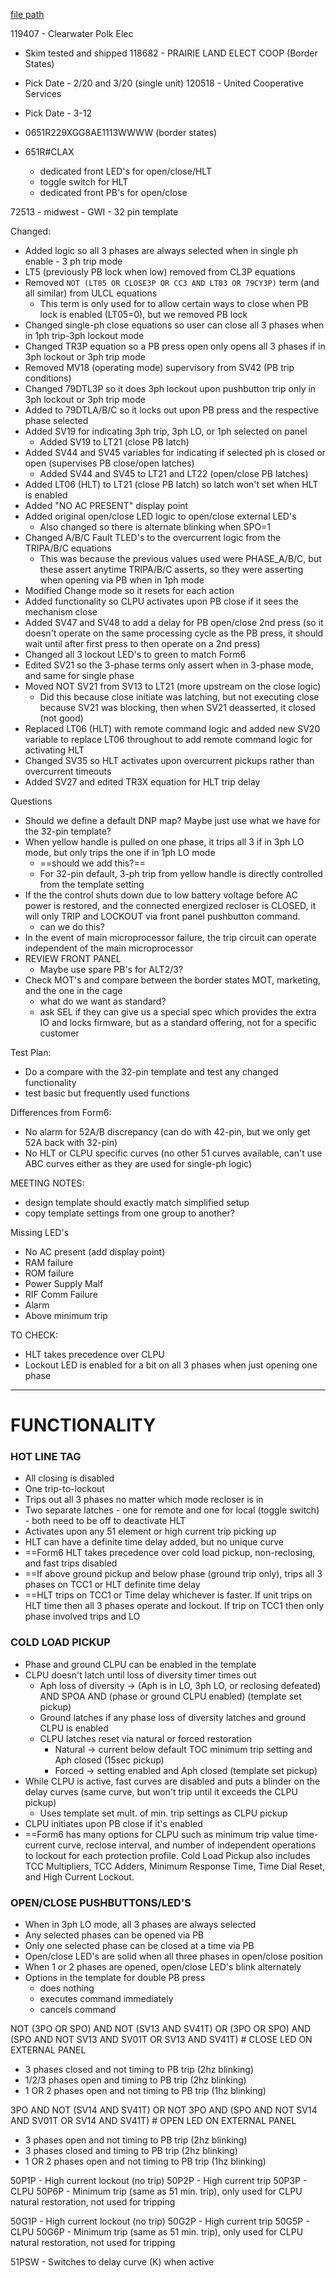 
[file path](<file:///C:\Users\jnetherton\G&W Electric Co\US-PowerGridAutomation - Documents\_Lazer\Products\FORM 6 EMULATOR>)

119407 - Clearwater Polk Elec
- Skim tested and shipped
118682 - PRAIRIE LAND ELECT COOP (Border States)
- Pick Date - 2/20 and 3/20 (single unit)
120518 - United Cooperative Services
- Pick Date - 3-12

- 0651R229XGG8AE1113WWWW (border states)
- 651R#CLAX
	- dedicated front LED's for open/close/HLT
	- toggle switch for HLT
	- dedicated front PB's for open/close

72513 - midwest - GWI - 32 pin template


Changed:
- Added logic so all 3 phases are always selected when in single ph enable - 3 ph trip mode
- LT5 (previously PB lock when low) removed from CL3P equations
- Removed `NOT (LT05 OR CLOSE3P OR CC3 AND LT03 OR 79CY3P)` term (and all similar) from ULCL equations
	- This term is only used for to allow certain ways to close when PB lock is enabled (LT05=0), but we removed PB lock
- Changed single-ph close equations so user can close all 3 phases when in 1ph trip-3ph lockout mode
- Changed TR3P equation so a PB press open only opens all 3 phases if in 3ph lockout or 3ph trip mode
- Removed MV18 (operating mode) supervisory from SV42 (PB trip conditions)
- Changed 79DTL3P so it does 3ph lockout upon pushbutton trip only in 3ph lockout or 3ph trip mode
- Added to 79DTLA/B/C so it locks out upon PB press and the respective phase selected
- Added SV19 for indicating 3ph trip, 3ph LO, or 1ph selected on panel
	- Added SV19 to LT21 (close PB latch)
- Added SV44 and SV45 variables for indicating if selected ph is closed or open (supervises PB close/open latches)
	- Added SV44 and SV45 to LT21 and LT22 (open/close PB latches)
- Added LT06 (HLT) to LT21 (close PB latch) so latch won't set when HLT is enabled
- Added "NO AC PRESENT" display point
- Added original open/close LED logic to open/close external LED's
	- Also changed so there is alternate blinking when SPO=1
- Changed A/B/C Fault TLED's to the overcurrent logic from the TRIPA/B/C equations
	- This was because the previous values used were PHASE_A/B/C, but these assert anytime TRIPA/B/C asserts, so they were asserting when opening via PB when in 1ph mode
- Modified Change mode so it resets for each action
- Added functionality so CLPU activates upon PB close if it sees the mechanism close
- Added SV47 and SV48 to add a delay for PB open/close 2nd press (so it doesn't operate on the same processing cycle as the PB press, it should wait until after first press to then operate on a 2nd press)
- Changed all 3 lockout LED's to green to match Form6
- Edited SV21 so the 3-phase terms only assert when in 3-phase mode, and same for single phase
- Moved NOT SV21 from SV13 to LT21 (more upstream on the close logic)
	- Did this because close initiate was latching, but not executing close because SV21 was blocking, then when SV21 deasserted, it closed (not good)
- Replaced LT06 (HLT) with remote command logic and added new SV20 variable to replace LT06 throughout to add remote command logic for activating HLT
- Changed SV35 so HLT activates upon overcurrent pickups rather than overcurrent timeouts
- Added SV27 and edited TR3X equation for HLT trip delay


Questions
- Should we define a default DNP map? Maybe just use what we have for the 32-pin template?
- When yellow handle is pulled on one phase, it trips all 3 if in 3ph LO mode, but only trips the one if in 1ph LO mode
	- ==should we add this?==
	- For 32-pin default, 3-ph trip from yellow handle is directly controlled from the template setting
-  If the the control shuts down due to low battery voltage before AC power is restored, and the connected energized recloser is CLOSED, it will only TRIP and LOCKOUT via front panel pushbutton command.
	- can we do this?
- In the event of main microprocessor failure, the trip circuit can operate independent of the main microprocessor
- REVIEW FRONT PANEL
	- Maybe use spare PB's for ALT2/3?
- Check MOT's and compare between the border states MOT, marketing, and the one in the cage
	- what do we want as standard?
	- ask SEL if they can give us a special spec which provides the extra IO and locks firmware, but as a standard offering, not for a specific customer

Test Plan:
- Do a compare with the 32-pin template and test any changed functionality
- test basic but frequently used functions

Differences from Form6:
- No alarm for 52A/B discrepancy (can do with 42-pin, but we only get 52A back with 32-pin)
- No HLT or CLPU specific curves (no other 51 curves available, can't use ABC curves either as they are used for single-ph logic)

MEETING NOTES:
- design template should exactly match simplified setup
- copy template settings from one group to another?

Missing LED's
- No AC present (add display point)
- RAM failure
- ROM failure
- Power Supply Malf
- RIF Comm Failure
- Alarm
- Above minimum trip

TO CHECK:
- HLT takes precedence over CLPU
- Lockout LED is enabled for a bit on all 3 phases when just opening one phase

---
# FUNCTIONALITY

### HOT LINE TAG
- All closing is disabled
- One trip-to-lockout
- Trips out all 3 phases no matter which mode recloser is in
- Two separate latches - one for remote and one for local (toggle switch) - both need to be off to deactivate HLT
- Activates upon any 51 element or high current trip picking up
- HLT can have a definite time delay added, but no unique curve
- ==Form6 HLT takes precedence over cold load pickup, non-reclosing, and fast trips disabled
- ==If above ground pickup and below phase (ground trip only), trips all 3 phases on TCC1 or HLT definite time delay
- ==HLT trips on TCC1 or Time delay whichever is faster. If unit trips on HLT time then all 3 phases operate and lockout. If trip on TCC1 then only phase involved trips and LO
 

### COLD LOAD PICKUP
- Phase and ground CLPU can be enabled in the template
- CLPU doesn't latch until loss of diversity timer times out
	- Aph loss of diversity -> (Aph is in LO, 3ph LO, or reclosing defeated) AND SPOA AND (phase or ground CLPU enabled) (template set pickup)
	- Ground latches if any phase loss of diversity latches and ground CLPU is enabled
	- CLPU latches reset via natural or forced restoration
		- Natural -> current below default TOC minimum trip setting and Aph closed (15sec pickup)
		- Forced -> setting enabled and Aph closed (template set pickup)
- While CLPU is active, fast curves are disabled and puts a blinder on the delay curves (same curve, but won't trip until it exceeds the CLPU pickup)
	- Uses template set mult. of min. trip settings as CLPU pickup
- CLPU initiates upon PB close if it's enabled
- ==Form6 has many options for CLPU such as minimum trip value time-current curve, reclose interval, and number of independent operations to lockout for each protection profile. Cold Load Pickup also includes TCC Multipliers, TCC Adders, Minimum Response Time, Time Dial Reset, and High Current Lockout. 


### OPEN/CLOSE PUSHBUTTONS/LED'S
- When in 3ph LO mode, all 3 phases are always selected
- Any selected phases can be opened via PB
- Only one selected phase can be closed at a time via PB
- Open/close LED's are solid when all three phases in open/close position
- When 1 or 2 phases are opened, open/close LED's blink alternately
- Options in the template for double PB press
	- does nothing
	- executes command immediately
	- cancels command


NOT (3PO OR SPO) AND NOT (SV13 AND SV41T) OR (3PO OR SPO) AND (SPO AND NOT SV13 AND SV01T OR SV13 AND SV41T) # CLOSE LED ON EXTERNAL PANEL
- 3 phases closed and not timing to PB trip (2hz blinking)
- 1/2/3 phases open and timing to PB trip (2hz blinking)
- 1 OR 2 phases open and not timing to PB trip (1hz blinking)


3PO AND NOT (SV14 AND SV41T) OR NOT 3PO AND (SPO AND NOT SV14 AND SV01T OR SV14 AND SV41T) # OPEN LED ON EXTERNAL PANEL
- 3 phases open and not timing to PB trip (2hz blinking)
- 3 phases closed and timing to PB trip (2hz blinking)
- 1 OR 2 phases open and not timing to PB trip (1hz blinking)

50P1P - High current lockout (no trip)
50P2P - High current trip
50P3P - CLPU
50P6P - Minimum trip (same as 51 min. trip), only used for CLPU natural restoration, not used for tripping

50G1P - High current lockout (no trip)
50G2P - High current trip
50G5P - CLPU
50G6P - Minimum trip (same as 51 min. trip), only used for CLPU natural restoration, not used for tripping

51PSW - Switches to delay curve (K) when active